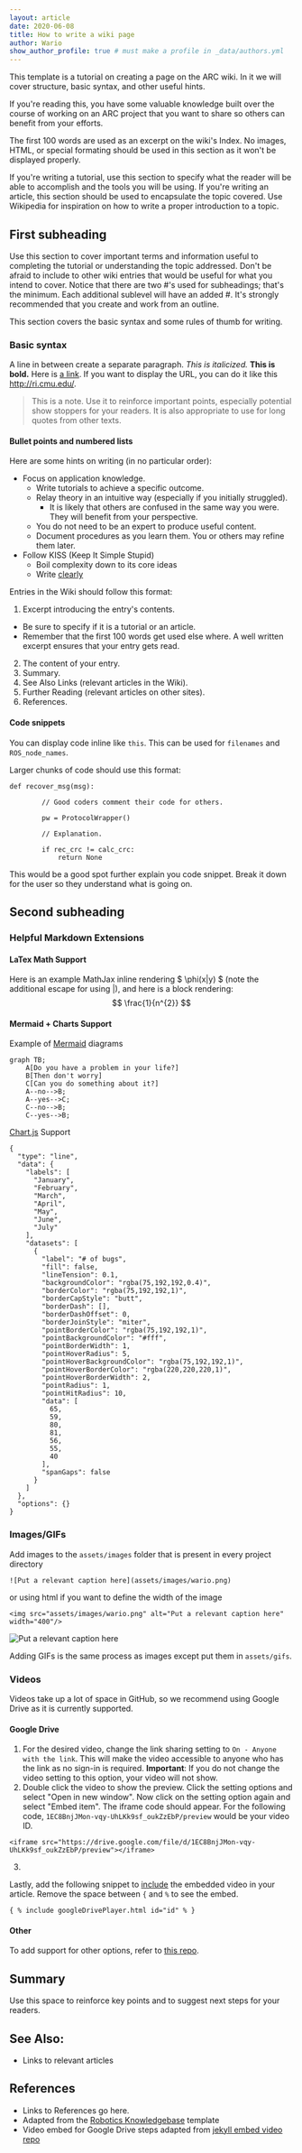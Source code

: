 ```yaml
---
layout: article
date: 2020-06-08
title: How to write a wiki page 
author: Wario
show_author_profile: true # must make a profile in _data/authors.yml
---
```


This template is a tutorial on creating a page on the ARC wiki. In it we will cover structure, basic syntax, and other useful hints.

If you're reading this, you have some valuable knowledge built over the course of working on an ARC project that you want to share so others can benefit from your efforts.  

The first 100 words are used as an excerpt on the wiki's Index. No images, HTML, or special formating should be used in this section as it won't be displayed properly.

If you're writing a tutorial, use this section to specify what the reader will be able to accomplish and the tools you will be using. If you're writing an article, this section should be used to encapsulate the topic covered. Use Wikipedia for inspiration on how to write a proper introduction to a topic.

## First subheading
Use this section to cover important terms and information useful to completing the tutorial or understanding the topic addressed. Don't be afraid to include to other wiki entries that would be useful for what you intend to cover. Notice that there are two \#'s used for subheadings; that's the minimum. Each additional sublevel will have an added \#. It's strongly recommended that you create and work from an outline.

This section covers the basic syntax and some rules of thumb for writing.

### Basic syntax
A line in between create a separate paragraph. *This is italicized.* **This is bold.** Here is [a link](/). If you want to display the URL, you can do it like this <http://ri.cmu.edu/>.

> This is a note. Use it to reinforce important points, especially potential show stoppers for your readers. It is also appropriate to use for long quotes from other texts.


#### Bullet points and numbered lists
Here are some hints on writing (in no particular order):
- Focus on application knowledge.
  - Write tutorials to achieve a specific outcome.
  - Relay theory in an intuitive way (especially if you initially struggled).
    - It is likely that others are confused in the same way you were. They will benefit from your perspective.
  - You do not need to be an expert to produce useful content.
  - Document procedures as you learn them. You or others may refine them later.
- Follow KISS (Keep It Simple Stupid) 
  - Boil complexity down to its core ideas 
  - Write [clearly](https://stanford.edu/class/ee267/WIM/writing_style_guide.pdf)

Entries in the Wiki should follow this format:
1. Excerpt introducing the entry's contents.
  - Be sure to specify if it is a tutorial or an article.
  - Remember that the first 100 words get used else where. A well written excerpt ensures that your entry gets read.
2. The content of your entry.
3. Summary.
4. See Also Links (relevant articles in the Wiki).
5. Further Reading (relevant articles on other sites).
6. References.

#### Code snippets
You can display code inline like `this`. This can be used for `filenames` and `ROS_node_names`.

Larger chunks of code should use this format:
```
def recover_msg(msg):

        // Good coders comment their code for others.

        pw = ProtocolWrapper()

        // Explanation.

        if rec_crc != calc_crc:
            return None
```
This would be a good spot further explain you code snippet. Break it down for the user so they understand what is going on.

## Second subheading 

### Helpful Markdown Extensions

#### LaTex Math Support
Here is an example MathJax inline rendering $ \phi(x\|y) $ (note the additional escape for using \|), and here is a block rendering:
$$ \frac{1}{n^{2}} $$

#### Mermaid + Charts Support

Example of [Mermaid](https://mermaidjs.github.io/) diagrams 

```mermaid
graph TB;
    A[Do you have a problem in your life?]
    B[Then don't worry]
    C[Can you do something about it?]
    A--no-->B;
    A--yes-->C;
    C--no-->B;
    C--yes-->B;
```

[Chart.js](http://www.chartjs.org/docs/latest/) Support
```chart
{
  "type": "line",
  "data": {
    "labels": [
      "January",
      "February",
      "March",
      "April",
      "May",
      "June",
      "July"
    ],
    "datasets": [
      {
        "label": "# of bugs",
        "fill": false,
        "lineTension": 0.1,
        "backgroundColor": "rgba(75,192,192,0.4)",
        "borderColor": "rgba(75,192,192,1)",
        "borderCapStyle": "butt",
        "borderDash": [],
        "borderDashOffset": 0,
        "borderJoinStyle": "miter",
        "pointBorderColor": "rgba(75,192,192,1)",
        "pointBackgroundColor": "#fff",
        "pointBorderWidth": 1,
        "pointHoverRadius": 5,
        "pointHoverBackgroundColor": "rgba(75,192,192,1)",
        "pointHoverBorderColor": "rgba(220,220,220,1)",
        "pointHoverBorderWidth": 2,
        "pointRadius": 1,
        "pointHitRadius": 10,
        "data": [
          65,
          59,
          80,
          81,
          56,
          55,
          40
        ],
        "spanGaps": false
      }
    ]
  },
  "options": {}
}
```

### Images/GIFs

Add images to the `assets/images` folder that is present in every project directory
```
![Put a relevant caption here](assets/images/wario.png)
```

or using html if you want to define the width of the image
```
<img src="assets/images/wario.png" alt="Put a relevant caption here" width="400"/>
```

![Put a relevant caption here](assets/images/wario.png)


Adding GIFs is the same process as images except put them in `assets/gifs`. 

### Videos 

Videos take up a lot of space in GitHub, so we recommend using Google Drive as it is currently supported.

#### Google Drive

1. For the desired video, change the link sharing setting to `On - Anyone with the link`. This will make the video accessible to anyone who has the link as no sign-in is required.
**Important**: If you do not change the video setting to this option, your video will not show.
2. Double click the video to show the preview. Click the setting options and select "Open in new window". Now click on the setting option again and select "Embed item". The iframe code should appear. For the following code, `1EC8BnjJMon-vqy-UhLKk9sf_oukZzEbP/preview` would be your video ID.

```
<iframe src="https://drive.google.com/file/d/1EC8BnjJMon-vqy-UhLKk9sf_oukZzEbP/preview"></iframe>
```

3.
Lastly, add the following snippet to [include](https://jekyllrb.com/docs/includes/) the embedded video in your article. Remove the space between `{` and `%` to see the embed.
```
{ % include googleDrivePlayer.html id="id" % }
```

#### Other

To add support for other options, refer to [this repo](https://github.com/nathancy/jekyll-embed-video). 

## Summary
Use this space to reinforce key points and to suggest next steps for your readers.

## See Also:
- Links to relevant articles

## References
- Links to References go here.
- Adapted from the [Robotics Knowledgebase](https://github.com/RoboticsKnowledgebase/roboticsknowledgebase.github.io/blob/master/_templates/template.md) template
- Video embed for Google Drive steps adapted from [jekyll embed video repo](https://github.com/nathancy/jekyll-embed-video)

